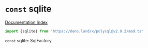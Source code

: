 # `const` sqlite

[Documentation Index](../README.md)

```ts
import {sqlite} from "https://deno.land/x/polysql@v2.0.2/mod.ts"
```

`const` sqlite: SqlFactory

